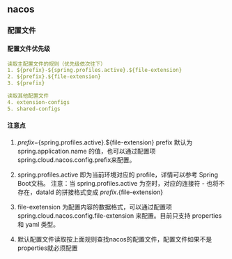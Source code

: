## nacos


### 配置文件
#### 配置文件优先级
```yaml
读取主配置文件的规则（优先级依次往下）
1. ${prefix}-${spring.profiles.active}.${file-extension} 
2. ${prefix}.${file-extension}
3. ${prefix} 

读取其他配置文件
4. extension-configs 
5. shared-configs
```
#### 注意点

1. ${prefix}-${spring.profiles.active}.${file-extension}
prefix 默认为 spring.application.name 的值，也可以通过配置项 spring.cloud.nacos.config.prefix来配置。

2. spring.profiles.active 即为当前环境对应的 profile，详情可以参考 Spring Boot文档。 注意：当 spring.profiles.active 为空时，对应的连接符 - 也将不存在，dataId 的拼接格式变成 ${prefix}.${file-extension}

3. file-exetension 为配置内容的数据格式，可以通过配置项 spring.cloud.nacos.config.file-extension 来配置。目前只支持 properties 和 yaml 类型。

4. 默认配置文件读取按上面规则查找nacos的配置文件，配置文件如果不是properties就必须配置